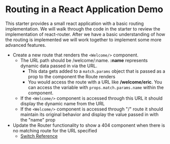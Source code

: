 # Routing in a React Application Demo
This starter provides a small react application with a basic routing implementation. We will walk through the code in the starter to review the implementation of react-router. After we have a basic understanding of how the routing is implemented we will work together to implement some more advanced features.

* Create a new route that renders the `<Welcome/>` component.
    * The URL path should be /welcome/:name. **:name** represents dynamic data passed in via the URL.
        * This data gets added to a `match.params` object that is passed as a prop to the component the Route renders
        * You would access the route with a URL like **/welcome/eric**. You can access the variable with `props.match.params.name` within the component.
    * If the `<Welcome/>` component is accessed through this URL it should display the dynamic name from the URL
    * If the `<Welcome/>` component is accessed through "/" route it should maintain its original behavior and display the value passed in with the "name" prop
* Update the Router functionality to show a 404 component when there is no matching route for the URL specified
    * [Switch Reference](https://reacttraining.com/react-router/web/api/Switch)
